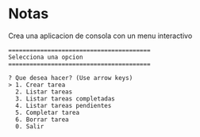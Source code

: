# Notas
Crea una aplicacion de consola con un menu interactivo

```
========================================
Selecciona una opcion
========================================

? Que desea hacer? (Use arrow keys)
> 1. Crear tarea
  2. Listar tareas
  3. Listar tareas completadas
  4. Listar tareas pendientes
  5. Completar tarea
  6. Borrar tarea
  0. Salir

```